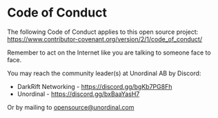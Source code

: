 # Code of Conduct

The following Code of Conduct applies to this open source project:
https://www.contributor-covenant.org/version/2/1/code_of_conduct/

Remember to act on the Internet like you are talking to someone face to face.

You may reach the community leader(s) at Unordinal AB by Discord:
* DarkRift Networking - https://discord.gg/bgKb7PG8Fh
* Unordinal - https://discord.gg/bxBaaYasH7

Or by mailing to [opensource@unordinal.com](mailto:opensource@unordinal.com)